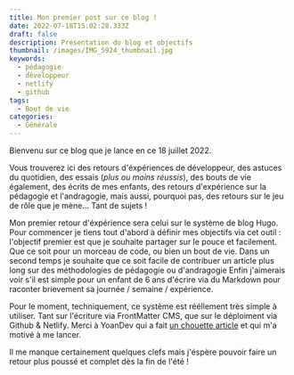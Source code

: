 ```yaml
---
title: Mon premier post sur ce blog !
date: 2022-07-18T15:02:28.333Z
draft: false
description: Présentation du blog et objectifs
thumbnail: /images/IMG_5924_thumbnail.jpg
keywords:
  - pédagogie
  - développeur
  - netlify
  - github
tags:
  - Bout de vie
categories:
  - Générale
---
```

Bienvenu sur ce blog que je lance en ce 18 juillet 2022.


Vous trouverez ici des retours d'éxpériences de développeur, des astuces du quotidien, des essais (*plus ou moins réussis*), des bouts de vie également, des écrits de mes enfants, des retours d'expérience sur la pédagogie et l'andragogie, mais aussi, pourquoi pas, des retours sur le jeu de rôle que je mène... Tant de sujets ! 


Mon premier retour d'éxpérience sera celui sur le système de blog Hugo. Pour commencer je tiens tout d'abord à définir mes objectifs via cet outil : 
l'objectif premier est que je souhaite partager sur le pouce et facilement. Que ce soit pour un morceau de code, ou bien un bout de vie.
Dans un second temps je souhaite que ce soit facile de contribuer un article plus long sur des méthodologies de pédagogie ou d'andragogie
Enfin j'aimerais voir s'il est simple pour un enfant de 6 ans d'écrire via du Markdown pour raconter brievement sa journée / semaine / expérience.


Pour le moment, techniquement, ce système est rééllement très simple à utiliser. Tant sur l'écriture via FrontMatter CMS, que sur le déploiment via Github & Netlify. Merci à YoanDev qui a fait [un chouette article](https://yoandev.co/publier-un-blog-hyper-simplement/) et qui m'a motivé à me lancer.

Il me manque certainement quelques clefs mais j'éspère pouvoir faire un retour plus poussé et complet dès la fin de l'été !

